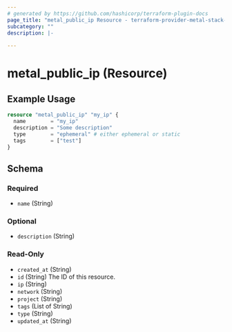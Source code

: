 ```yaml
---
# generated by https://github.com/hashicorp/terraform-plugin-docs
page_title: "metal_public_ip Resource - terraform-provider-metal-stack-cloud"
subcategory: ""
description: |-
  
---
```


# metal_public_ip (Resource)



## Example Usage

```terraform
resource "metal_public_ip" "my_ip" {
  name        = "my_ip"
  description = "Some description"
  type        = "ephemeral" # either ephemeral or static
  tags        = ["test"]
}
```

<!-- schema generated by tfplugindocs -->
## Schema

### Required

- `name` (String)

### Optional

- `description` (String)

### Read-Only

- `created_at` (String)
- `id` (String) The ID of this resource.
- `ip` (String)
- `network` (String)
- `project` (String)
- `tags` (List of String)
- `type` (String)
- `updated_at` (String)
